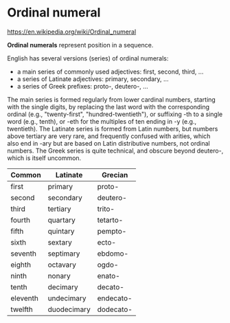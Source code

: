 # Ordinal numeral

https://en.wikipedia.org/wiki/Ordinal_numeral

**Ordinal numerals** represent position in a sequence.

English has several versions (series) of ordinal numerals:
- a main series of commonly used adjectives: first, second, third, …
- a series of Latinate adjectives: primary, secondary, …
- a series of Greek prefixes: proto-, deutero-, …

The main series is formed regularly from lower cardinal numbers, starting with the single digits, by replacing the last word with the corresponding ordinal (e.g., "twenty-first", "hundred-twentieth"), or suffixing -th to a single word (e.g., tenth), or -eth for the multiples of ten ending in -y (e.g., twentieth). The Latinate series is formed from Latin numbers, but numbers above tertiary are very rare, and frequently confused with arities, which also end in -ary but are based on Latin distributive numbers, not ordinal numbers. The Greek series is quite technical, and obscure beyond deutero-, which is itself uncommon.


| Common   | Latinate    | Grecian   |
|----------|-------------|-----------|
| first    | primary     | proto-    |
| second   | secondary   | deutero-  |
| third    | tertiary    | trito-    |
| fourth   | quartary    | tetarto-  |
| fifth    | quintary    | pempto-   |
| sixth    | sextary     | ecto-     |
| seventh  | septimary   | ebdomo-   |
| eighth   | octavary    | ogdo-     |
| ninth    | nonary      | enato-    |
| tenth    | decimary    | decato-   |
| eleventh | undecimary  | endecato- |
| twelfth  | duodecimary | dodecato- |
